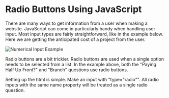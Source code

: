 # Radio Buttons Using JavaScript

There are many ways to get information from a user when making a website. JavaScript can come in particularly handy when handling user input. Most input types are fairly straightforward, like in the example below. Here we are getting the anticipated cost of a project from the user.

![Numerical Input Example]()

Radio buttons are a bit trickier. Radio buttons are used when a single option needs to be selected from a list. In the example above, both the "Paying Half Up Front?" and "Branch" questions use radio buttons.

Setting up the html is simple. Make an input with "type="radio"". All radio inputs with the same name property will be treated as a single radio question.


